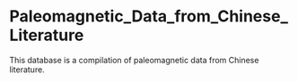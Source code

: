 # Paleomagnetic_Data_from_Chinese_Literature
This database is a compilation of paleomagnetic data from Chinese literature.
